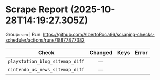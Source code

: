 # Scrape Report (2025-10-28T14:19:27.305Z)

Group: `seo`  |  Run: https://github.com/AlbertoRoca96/scraping-checks-scheduler/actions/runs/18877877382

| Check | Changed | Keys | Error |
|---|:---:|:--|:--|
| `playstation_blog_sitemap_diff` | — |  |  |
| `nintendo_us_news_sitemap_diff` | — |  |  |
